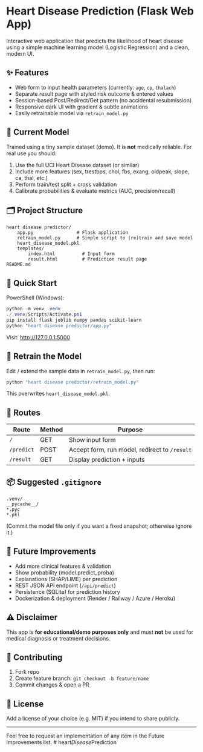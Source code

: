 # Heart Disease Prediction (Flask Web App)

Interactive web application that predicts the likelihood of heart disease using a simple machine learning model (Logistic Regression) and a clean, modern UI.

## ✨ Features
- Web form to input health parameters (currently: `age`, `cp`, `thalach`)
- Separate result page with styled risk outcome & entered values
- Session-based Post/Redirect/Get pattern (no accidental resubmission)
- Responsive dark UI with gradient & subtle animations
- Easily retrainable model via `retrain_model.py`

## 🧠 Current Model
Trained using a tiny sample dataset (demo). It is **not** medically reliable. For real use you should:
1. Use the full UCI Heart Disease dataset (or similar)
2. Include more features (sex, trestbps, chol, fbs, exang, oldpeak, slope, ca, thal, etc.)
3. Perform train/test split + cross validation
4. Calibrate probabilities & evaluate metrics (AUC, precision/recall)

## 🗂 Project Structure
```
heart disease predictor/
	app.py                # Flask application
	retrain_model.py      # Simple script to (re)train and save model
	heart_disease_model.pkl
	templates/
		index.html          # Input form
		result.html         # Prediction result page
README.md
```

## 🚀 Quick Start
PowerShell (Windows):
```powershell
python -m venv .venv
./.venv/Scripts/Activate.ps1
pip install flask joblib numpy pandas scikit-learn
python "heart disease predictor/app.py"
```
Visit: http://127.0.0.1:5000

## 🔁 Retrain the Model
Edit / extend the sample data in `retrain_model.py`, then run:
```powershell
python "heart disease predictor/retrain_model.py"
```
This overwrites `heart_disease_model.pkl`.

## 📝 Routes
| Route | Method | Purpose |
|-------|--------|---------|
| `/` | GET | Show input form |
| `/predict` | POST | Accept form, run model, redirect to `/result` |
| `/result` | GET | Display prediction + inputs |

## 📦 Suggested `.gitignore`
```
.venv/
__pycache__/
*.pyc
*.pkl
```
(Commit the model file only if you want a fixed snapshot; otherwise ignore it.)

## 🧪 Future Improvements
- Add more clinical features & validation
- Show probability (model.predict_proba)
- Explanations (SHAP/LIME) per prediction
- REST JSON API endpoint (`/api/predict`)
- Persistence (SQLite) for prediction history
- Dockerization & deployment (Render / Railway / Azure / Heroku)

## ⚠ Disclaimer
This app is **for educational/demo purposes only** and must **not** be used for medical diagnosis or treatment decisions.

## 🤝 Contributing
1. Fork repo
2. Create feature branch: `git checkout -b feature/name`
3. Commit changes & open a PR

## 📜 License
Add a license of your choice (e.g. MIT) if you intend to share publicly.

---
Feel free to request an implementation of any item in the Future Improvements list.
#   h e a r t _ D i s e a s e _ P r e d i c t i o n  
 